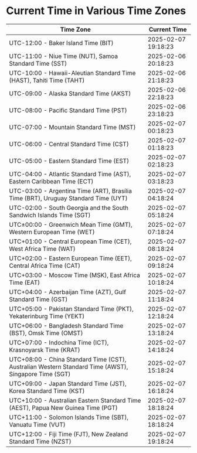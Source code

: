 # Current Time in Various Time Zones

| Time Zone | Current Time |
|-----------|--------------|
| UTC-12:00 - Baker Island Time (BIT) | 2025-02-07 19:18:23 |
| UTC-11:00 - Niue Time (NUT), Samoa Standard Time (SST) | 2025-02-06 20:18:23 |
| UTC-10:00 - Hawaii-Aleutian Standard Time (HAST), Tahiti Time (TAHT) | 2025-02-06 21:18:23 |
| UTC-09:00 - Alaska Standard Time (AKST) | 2025-02-06 22:18:23 |
| UTC-08:00 - Pacific Standard Time (PST) | 2025-02-06 23:18:23 |
| UTC-07:00 - Mountain Standard Time (MST) | 2025-02-07 00:18:23 |
| UTC-06:00 - Central Standard Time (CST) | 2025-02-07 01:18:23 |
| UTC-05:00 - Eastern Standard Time (EST) | 2025-02-07 02:18:23 |
| UTC-04:00 - Atlantic Standard Time (AST), Eastern Caribbean Time (ECT) | 2025-02-07 03:18:23 |
| UTC-03:00 - Argentina Time (ART), Brasília Time (BRT), Uruguay Standard Time (UYT) | 2025-02-07 04:18:24 |
| UTC-02:00 - South Georgia and the South Sandwich Islands Time (SGT) | 2025-02-07 05:18:24 |
| UTC±00:00 - Greenwich Mean Time (GMT), Western European Time (WET) | 2025-02-07 07:18:24 |
| UTC+01:00 - Central European Time (CET), West Africa Time (WAT) | 2025-02-07 08:18:24 |
| UTC+02:00 - Eastern European Time (EET), Central Africa Time (CAT) | 2025-02-07 09:18:24 |
| UTC+03:00 - Moscow Time (MSK), East Africa Time (EAT) | 2025-02-07 10:18:24 |
| UTC+04:00 - Azerbaijan Time (AZT), Gulf Standard Time (GST) | 2025-02-07 11:18:24 |
| UTC+05:00 - Pakistan Standard Time (PKT), Yekaterinburg Time (YEKT) | 2025-02-07 12:18:24 |
| UTC+06:00 - Bangladesh Standard Time (BST), Omsk Time (OMST) | 2025-02-07 13:18:24 |
| UTC+07:00 - Indochina Time (ICT), Krasnoyarsk Time (KRAT) | 2025-02-07 14:18:24 |
| UTC+08:00 - China Standard Time (CST), Australian Western Standard Time (AWST), Singapore Time (SGT) | 2025-02-07 15:18:24 |
| UTC+09:00 - Japan Standard Time (JST), Korea Standard Time (KST) | 2025-02-07 16:18:24 |
| UTC+10:00 - Australian Eastern Standard Time (AEST), Papua New Guinea Time (PGT) | 2025-02-07 18:18:24 |
| UTC+11:00 - Solomon Islands Time (SBT), Vanuatu Time (VUT) | 2025-02-07 18:18:24 |
| UTC+12:00 - Fiji Time (FJT), New Zealand Standard Time (NZST) | 2025-02-07 19:18:24 |
